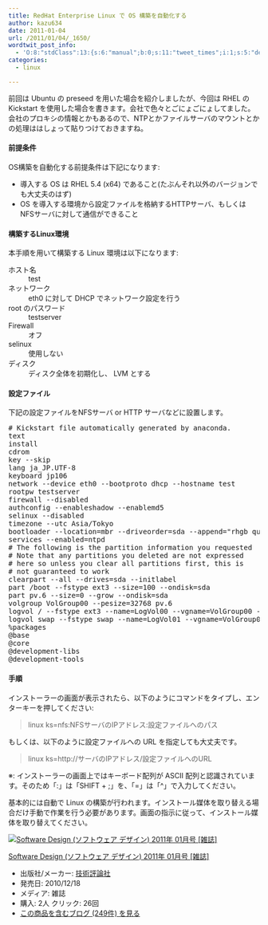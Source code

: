 ```yaml
---
title: RedHat Enterprise Linux で OS 構築を自動化する
author: kazu634
date: 2011-01-04
url: /2011/01/04/_1650/
wordtwit_post_info:
  - 'O:8:"stdClass":13:{s:6:"manual";b:0;s:11:"tweet_times";i:1;s:5:"delay";i:0;s:7:"enabled";i:1;s:10:"separation";s:2:"60";s:7:"version";s:3:"3.7";s:14:"tweet_template";b:0;s:6:"status";i:2;s:6:"result";a:0:{}s:13:"tweet_counter";i:2;s:13:"tweet_log_ids";a:1:{i:0;i:5407;}s:9:"hash_tags";a:0:{}s:8:"accounts";a:1:{i:0;s:7:"kazu634";}}'
categories:
  - linux

---
```

<div class="section">
<p>
    前回は Ubuntu の preseed を用いた場合を紹介しましたが、今回は RHEL の Kickstart を使用した場合を書きます。会社で色々とごにょごにょしてました。会社のプロキシの情報とかもあるので、NTPとかファイルサーバのマウントとかの処理ははしょって貼りつけておきますね。
</p>
  
<h4>
    前提条件
</h4>
  
<p>
    OS構築を自動化する前提条件は下記になります:
</p>
  
<ul>
<li>
      導入する OS は RHEL 5.4 (x64) であること(たぶんそれ以外のバージョンでも大丈夫のはず)
</li>
<li>
      OS を導入する環境から設定ファイルを格納するHTTPサーバ、もしくはNFSサーバに対して通信ができること
</li>
</ul>
  
<h4>
    構築するLinux環境
</h4>
  
<p>
    本手順を用いて構築する Linux 環境は以下になります:
</p>
  
<dl>
<dt>
      ホスト名
</dt>
    
<dd>
      test
</dd>
    
<dt>
      ネットワーク
</dt>
    
<dd>
      eth0 に対して DHCP でネットワーク設定を行う
</dd>
    
<dt>
      root のパスワード
</dt>
    
<dd>
      testserver
</dd>
    
<dt>
      Firewall
</dt>
    
<dd>
      オフ
</dd>
    
<dt>
      selinux
</dt>
    
<dd>
      使用しない
</dd>
    
<dt>
      ディスク
</dt>
    
<dd>
      ディスク全体を初期化し、 LVM とする
</dd>
</dl>
  
<h4>
    設定ファイル
</h4>
  
<p>
    下記の設定ファイルをNFSサーバ or HTTP サーバなどに設置します。
</p>
  
<pre class="syntax-highlight">
<span class="synComment"># Kickstart file automatically generated by anaconda.</span>
text
install
cdrom
key --skip
lang ja_JP.UTF-8
keyboard jp106
network --device eth0 --bootproto dhcp --hostname test
rootpw testserver
firewall --disabled
authconfig --enableshadow --enablemd5
selinux --disabled
timezone --utc Asia/Tokyo
bootloader --location=mbr --driveorder=sda --append=<span class="synConstant">&#34;rhgb quiet&#34;</span>
services --enabled=ntpd
<span class="synComment"># The following is the partition information you requested</span>
<span class="synComment"># Note that any partitions you deleted are not expressed</span>
<span class="synComment"># here so unless you clear all partitions first, this is</span>
<span class="synComment"># not guaranteed to work</span>
clearpart --all --drives=sda --initlabel
part /boot --fstype ext3 --size=100 --ondisk=sda
part pv.6 --size=0 --grow --ondisk=sda
volgroup VolGroup00 --pesize=32768 pv.6
logvol / --fstype ext3 --name=LogVol00 --vgname=VolGroup00 --size=1024 --grow
logvol swap --fstype swap --name=LogVol01 --vgname=VolGroup00 --size=384 --grow --maxsize=768
%packages
@base
@core
@development-libs
@development-tools
</pre>
  
<h4>
    手順
</h4>
  
<p>
    インストーラーの画面が表示されたら、以下のようにコマンドをタイプし、エンターキーを押してください:
</p>
  
<blockquote>
<p>
      linux ks=nfs:NFSサーバのIPアドレス:設定ファイルへのパス
</p>
</blockquote>
  
<p>
    もしくは、以下のように設定ファイルへの URL を指定しても大丈夫です。
</p>
  
<blockquote>
<p>
      linux ks=http://サーバのIPアドレス/設定ファイルへのURL
</p>
</blockquote>
  
<p>
    ※: インストーラーの画面上ではキーボード配列が ASCII 配列と認識されています。そのため「:」は「SHIFT + ;」を、「=」は「^」で入力してください。
</p>
  
<p>
    基本的には自動で Linux の構築が行われます。インストール媒体を取り替える場合だけ手動で作業を行う必要があります。画面の指示に従って、インストール媒体を取り替えてください。
</p>
  
<div class="hatena-asin-detail">
<a href="http://www.amazon.co.jp/dp/B004EBH770/?tag=hatena_st1-22&ascsubtag=d-7ibv" onclick="__gaTracker('send', 'event', 'outbound-article', 'http://www.amazon.co.jp/dp/B004EBH770/?tag=hatena_st1-22&ascsubtag=d-7ibv', '');"><img src="https://images-na.ssl-images-amazon.com/images/I/51XDK5%2BuuHL._SL160_.jpg" class="hatena-asin-detail-image" alt="Software Design (ソフトウェア デザイン) 2011年 01月号 [雑誌]" title="Software Design (ソフトウェア デザイン) 2011年 01月号 [雑誌]" /></a></p> 
    
<div class="hatena-asin-detail-info">
<p class="hatena-asin-detail-title">
<a href="http://www.amazon.co.jp/dp/B004EBH770/?tag=hatena_st1-22&ascsubtag=d-7ibv" onclick="__gaTracker('send', 'event', 'outbound-article', 'http://www.amazon.co.jp/dp/B004EBH770/?tag=hatena_st1-22&ascsubtag=d-7ibv', 'Software Design (ソフトウェア デザイン) 2011年 01月号 [雑誌]');">Software Design (ソフトウェア デザイン) 2011年 01月号 [雑誌]</a>
</p>
      
<ul>
<li>
<span class="hatena-asin-detail-label">出版社/メーカー:</span> <a href="http://d.hatena.ne.jp/keyword/%B5%BB%BD%D1%C9%BE%CF%C0%BC%D2" onclick="__gaTracker('send', 'event', 'outbound-article', 'http://d.hatena.ne.jp/keyword/%B5%BB%BD%D1%C9%BE%CF%C0%BC%D2', '技術評論社');" class="keyword">技術評論社</a>
</li>
<li>
<span class="hatena-asin-detail-label">発売日:</span> 2010/12/18
</li>
<li>
<span class="hatena-asin-detail-label">メディア:</span> 雑誌
</li>
<li>
<span class="hatena-asin-detail-label">購入</span>: 2人 <span class="hatena-asin-detail-label">クリック</span>: 26回
</li>
<li>
<a href="http://d.hatena.ne.jp/asin/B004EBH770" onclick="__gaTracker('send', 'event', 'outbound-article', 'http://d.hatena.ne.jp/asin/B004EBH770', 'この商品を含むブログ (249件) を見る');" target="_blank">この商品を含むブログ (249件) を見る</a>
</li>
</ul>
</div>
    
<div class="hatena-asin-detail-foot">
</div>
</div>
</div>
